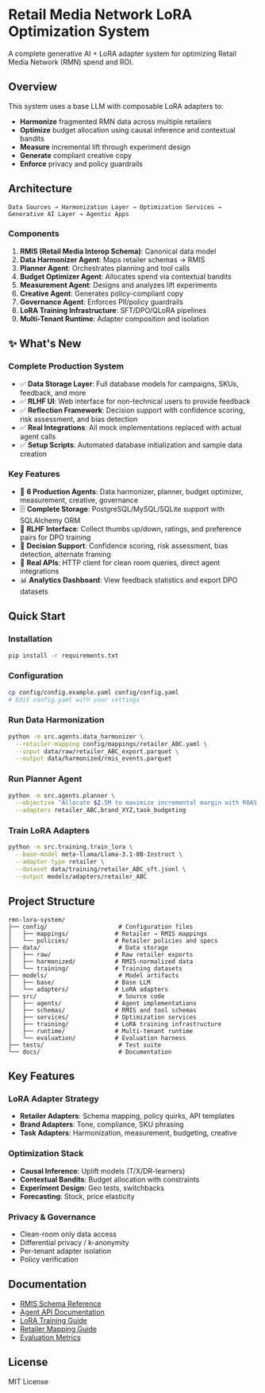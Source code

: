 # Retail Media Network LoRA Optimization System

A complete generative AI + LoRA adapter system for optimizing Retail Media Network (RMN) spend and ROI.

## Overview

This system uses a base LLM with composable LoRA adapters to:
- **Harmonize** fragmented RMN data across multiple retailers
- **Optimize** budget allocation using causal inference and contextual bandits
- **Measure** incremental lift through experiment design
- **Generate** compliant creative copy
- **Enforce** privacy and policy guardrails

## Architecture

```
Data Sources → Harmonization Layer → Optimization Services → Generative AI Layer → Agentic Apps
```

### Components

1. **RMIS (Retail Media Interop Schema)**: Canonical data model
2. **Data Harmonizer Agent**: Maps retailer schemas → RMIS
3. **Planner Agent**: Orchestrates planning and tool calls
4. **Budget Optimizer Agent**: Allocates spend via contextual bandits
5. **Measurement Agent**: Designs and analyzes lift experiments
6. **Creative Agent**: Generates policy-compliant copy
7. **Governance Agent**: Enforces PII/policy guardrails
8. **LoRA Training Infrastructure**: SFT/DPO/QLoRA pipelines
9. **Multi-Tenant Runtime**: Adapter composition and isolation

## ✨ What's New

### Complete Production System
- ✅ **Data Storage Layer**: Full database models for campaigns, SKUs, feedback, and more
- ✅ **RLHF UI**: Web interface for non-technical users to provide feedback
- ✅ **Reflection Framework**: Decision support with confidence scoring, risk assessment, and bias detection
- ✅ **Real Integrations**: All mock implementations replaced with actual agent calls
- ✅ **Setup Scripts**: Automated database initialization and sample data creation

### Key Features
- 🎯 **6 Production Agents**: Data harmonizer, planner, budget optimizer, measurement, creative, governance
- 🗄️ **Complete Storage**: PostgreSQL/MySQL/SQLite support with SQLAlchemy ORM
- 🎨 **RLHF Interface**: Collect thumbs up/down, ratings, and preference pairs for DPO training
- 🧠 **Decision Support**: Confidence scoring, risk assessment, bias detection, alternate framing
- 🔌 **Real APIs**: HTTP client for clean room queries, direct agent integrations
- 📊 **Analytics Dashboard**: View feedback statistics and export DPO datasets

## Quick Start

### Installation

```bash
pip install -r requirements.txt
```

### Configuration

```bash
cp config/config.example.yaml config/config.yaml
# Edit config.yaml with your settings
```

### Run Data Harmonization

```bash
python -m src.agents.data_harmonizer \
  --retailer-mapping config/mappings/retailer_ABC.yaml \
  --input data/raw/retailer_ABC_export.parquet \
  --output data/harmonized/rmis_events.parquet
```

### Run Planner Agent

```bash
python -m src.agents.planner \
  --objective "Allocate $2.5M to maximize incremental margin with ROAS >= 3" \
  --adapters retailer_ABC,brand_XYZ,task_budgeting
```

### Train LoRA Adapters

```bash
python -m src.training.train_lora \
  --base-model meta-llama/Llama-3.1-8B-Instruct \
  --adapter-type retailer \
  --dataset data/training/retailer_ABC_sft.jsonl \
  --output models/adapters/retailer_ABC
```

## Project Structure

```
rmn-lora-system/
├── config/                    # Configuration files
│   ├── mappings/             # Retailer → RMIS mappings
│   └── policies/             # Retailer policies and specs
├── data/                      # Data storage
│   ├── raw/                  # Raw retailer exports
│   ├── harmonized/           # RMIS-normalized data
│   └── training/             # Training datasets
├── models/                    # Model artifacts
│   ├── base/                 # Base LLM
│   └── adapters/             # LoRA adapters
├── src/                       # Source code
│   ├── agents/               # Agent implementations
│   ├── schemas/              # RMIS and tool schemas
│   ├── services/             # Optimization services
│   ├── training/             # LoRA training infrastructure
│   ├── runtime/              # Multi-tenant runtime
│   └── evaluation/           # Evaluation harness
├── tests/                     # Test suite
└── docs/                      # Documentation
```

## Key Features

### LoRA Adapter Strategy

- **Retailer Adapters**: Schema mapping, policy quirks, API templates
- **Brand Adapters**: Tone, compliance, SKU phrasing
- **Task Adapters**: Harmonization, measurement, budgeting, creative

### Optimization Stack

- **Causal Inference**: Uplift models (T/X/DR-learners)
- **Contextual Bandits**: Budget allocation with constraints
- **Experiment Design**: Geo tests, switchbacks
- **Forecasting**: Stock, price elasticity

### Privacy & Governance

- Clean-room only data access
- Differential privacy / k-anonymity
- Per-tenant adapter isolation
- Policy verification

## Documentation

- [RMIS Schema Reference](docs/rmis_schema.md)
- [Agent API Documentation](docs/agents.md)
- [LoRA Training Guide](docs/lora_training.md)
- [Retailer Mapping Guide](docs/mapping_guide.md)
- [Evaluation Metrics](docs/evaluation.md)

## License

MIT License

